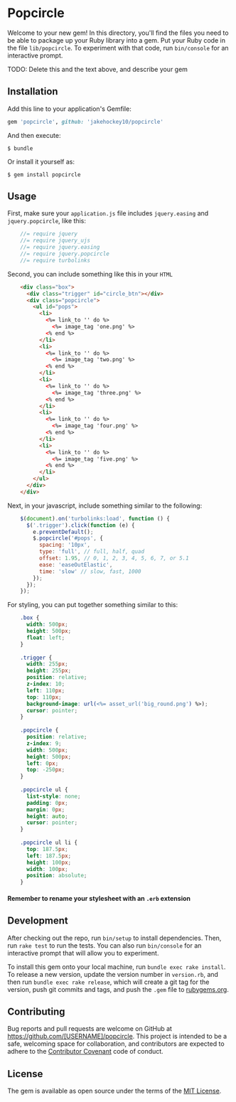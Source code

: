 # Popcircle

Welcome to your new gem! In this directory, you'll find the files you need to be able to package up your Ruby library into a gem. Put your Ruby code in the file `lib/popcircle`. To experiment with that code, run `bin/console` for an interactive prompt.

TODO: Delete this and the text above, and describe your gem

## Installation

Add this line to your application's Gemfile:

```ruby
gem 'popcircle', github: 'jakehockey10/popcircle'
```

And then execute:

    $ bundle

Or install it yourself as:

    $ gem install popcircle

## Usage

First, make sure your `application.js` file includes `jquery.easing` and `jquery.popcircle`, like this:

```javascript
    //= require jquery
    //= require jquery_ujs
    //= require jquery.easing
    //= require jquery.popcircle
    //= require turbolinks
```

Second, you can include something like this in your `HTML`

```HTML
    <div class="box">
      <div class="trigger" id="circle_btn"></div>
      <div class="popcircle">
        <ul id="pops">
          <li>
            <%= link_to '' do %>
              <%= image_tag 'one.png' %>
            <% end %>
          </li>
          <li>
            <%= link_to '' do %>
              <%= image_tag 'two.png' %>
            <% end %>
          </li>
          <li>
            <%= link_to '' do %>
              <%= image_tag 'three.png' %>
            <% end %>
          </li>
          <li>
            <%= link_to '' do %>
              <%= image_tag 'four.png' %>
            <% end %>
          </li>
          <li>
            <%= link_to '' do %>
              <%= image_tag 'five.png' %>
            <% end %>
          </li>
        </ul>
      </div>
    </div>
```

Next, in your javascript, include something similar to the following:

```javascript
    $(document).on('turbolinks:load', function () {
      $('.trigger').click(function (e) {
        e.preventDefault();
        $.popcircle('#pops', {
          spacing: '10px',
          type: 'full', // full, half, quad
          offset: 1.95, // 0, 1, 2, 3, 4, 5, 6, 7, or 5.1
          ease: 'easeOutElastic',
          time: 'slow' // slow, fast, 1000
        });
      });
    });
```

For styling, you can put together something similar to this:

```css
    .box {
      width: 500px;
      height: 500px;
      float: left;
    }
    
    .trigger {
      width: 255px;
      height: 255px;
      position: relative;
      z-index: 10;
      left: 110px;
      top: 110px;
      background-image: url(<%= asset_url('big_round.png') %>);
      cursor: pointer;
    }
    
    .popcircle {
      position: relative;
      z-index: 9;
      width: 500px;
      height: 500px;
      left: 0px;
      top: -250px;
    }
    
    .popcircle ul {
      list-style: none;
      padding: 0px;
      margin: 0px;
      height: auto;
      cursor: pointer;
    }
    
    .popcircle ul li {
      top: 187.5px;
      left: 187.5px;
      height: 100px;
      width: 100px;
      position: absolute;
    }
```

#### Remember to rename your stylesheet with an `.erb` extension

## Development

After checking out the repo, run `bin/setup` to install dependencies. Then, run `rake test` to run the tests. You can also run `bin/console` for an interactive prompt that will allow you to experiment.

To install this gem onto your local machine, run `bundle exec rake install`. To release a new version, update the version number in `version.rb`, and then run `bundle exec rake release`, which will create a git tag for the version, push git commits and tags, and push the `.gem` file to [rubygems.org](https://rubygems.org).

## Contributing

Bug reports and pull requests are welcome on GitHub at https://github.com/[USERNAME]/popcircle. This project is intended to be a safe, welcoming space for collaboration, and contributors are expected to adhere to the [Contributor Covenant](http://contributor-covenant.org) code of conduct.


## License

The gem is available as open source under the terms of the [MIT License](http://opensource.org/licenses/MIT).


